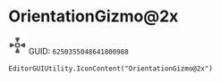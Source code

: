 # OrientationGizmo@2x
![](/img/OrientationGizmo@2x.png)
GUID: `6250355048641800988`
```
EditorGUIUtility.IconContent("OrientationGizmo@2x")
```
